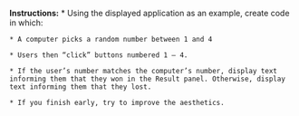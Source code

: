 **Instructions:**
	* Using the displayed application as an example, create code in which:

	* A computer picks a random number between 1 and 4

	* Users then “click” buttons numbered 1 – 4.

	* If the user’s number matches the computer’s number, display text informing them that they won in the Result panel. Otherwise, display text informing them that they lost.

	* If you finish early, try to improve the aesthetics.
